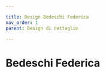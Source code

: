 ```yaml
---

title: Design Bedeschi Federica
nav_order: 1
parent: Design di dettaglio

---
```


# Bedeschi Federica